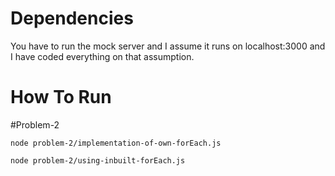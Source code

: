 
# Dependencies

You have to run the mock server and I assume it runs on localhost:3000 and I have coded everything on that assumption.


# How To Run
#Problem-2
  
  `node problem-2/implementation-of-own-forEach.js`
  
  `node problem-2/using-inbuilt-forEach.js`
